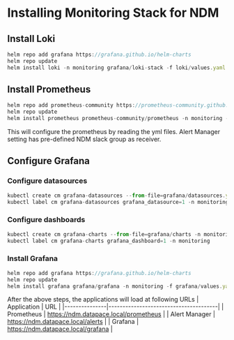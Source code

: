 # Installing Monitoring Stack for NDM #
## Install Loki ##
```javascript
helm repo add grafana https://grafana.github.io/helm-charts
helm repo update
helm install loki -n monitoring grafana/loki-stack -f loki/values.yaml
```
## Install Prometheus ##
```javascript
helm repo add prometheus-community https://prometheus-community.github.io/helm-charts
helm repo update
helm install prometheus prometheus-community/prometheus -n monitoring -f prometheus/alerting_rules.yml -f prometheus/alertmanager.yml -f prometheus/prometheus-ingress.yml  -f prometheus/alertmanager-ingress.yml
```
This will configure the prometheus by reading the yml files. Alert Manager setting has pre-defined NDM slack group as receiver.
## Configure Grafana ##
### Configure datasources ###
```javascript
kubectl create cm grafana-datasources --from-file=grafana/datasources.yaml -n monitoring
kubectl label cm grafana-datasources grafana_datasource=1 -n monitoring
```
### Configure dashboards ###
```javascript
kubectl create cm grafana-charts --from-file=grafana/charts -n monitoring
kubectl label cm grafana-charts grafana_dashboard=1 -n monitoring
```
### Install Grafana ###
```javascript
helm repo add grafana https://grafana.github.io/helm-charts
helm repo update
helm install grafana grafana/grafana -n monitoring -f grafana/values.yaml
```

After the above steps, the applications will load at following URLs
| Application   | URL                                   |
|---------------|---------------------------------------|
| Prometheus    | https://ndm.datapace.local/prometheus |
| Alert Manager | https://ndm.datapace.local/alerts     |
| Grafana       | https://ndm.datapace.local/grafana    |
